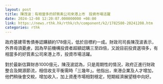 ```yaml
---
layout: post
title: 陳茂波：有相當多的好質素公司來港上市　投資市場活躍
date: 2024-12-08 12:20:07.000000000 +08:00
link: https://news.rthk.hk/rthk/ch/component/k2/1782580-20241208.htm
categories: rthk
---
```


政府基建零售債券認購額約178億元，低於目標約一成。財政司司長陳茂波表示，外界毋須憂慮，因為早前機構投資者超額認購三至四倍，又說目前投資選項多，有相當多的好質素公司來港上市，投資市場活躍。

對於最新估算財赤1000億元，陳茂波認為，只是周期性的情況，政府正進行財政整合及開源節流，相信收支平衡需時「三幾年」。他指出，來港企業及人才增加，他們稍後會交稅，增加收入，加上資產市場相對穩定，短期經濟展望穩中向好。
